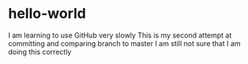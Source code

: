 # hello-world
I am learning to use GitHub very slowly
This is my second attempt at committing and comparing branch to master
I am still not sure that I am doing this correctly
